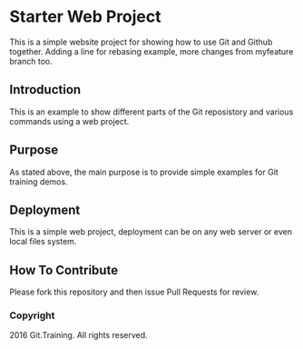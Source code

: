 # Starter Web Project

This is a simple website project for showing how to use Git and Github together. Adding a line for rebasing example, more changes from myfeature branch too.

## Introduction

This is an example to show different parts of the Git reposistory and various commands using a web project.

## Purpose

As stated above, the main purpose is to provide simple examples for Git training demos.

## Deployment

This is a simple web project, deployment can be on any web server or even local files system.

## How To Contribute

Please fork this repository and then issue Pull Requests for review.

### Copyright

2016 Git.Training. All rights reserved.

